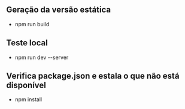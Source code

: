 ## Geração da versão estática
* npm run build
## Teste local
* npm run dev --server
## Verifica package.json e estala o que não está disponível
* npm install